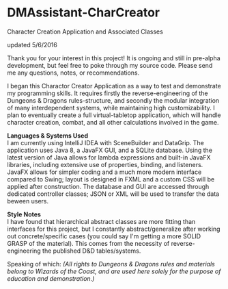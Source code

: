 # DMAssistant-CharCreator

Character Creation Application and Associated Classes

updated 5/6/2016

Thank you for your interest in this project! It is ongoing and still in pre-alpha development, but feel free to poke through my source code. Please send me any questions, notes, or recommendations.

I began this Charactor Creator Application as a way to test and demonstrate my programming skills. It requires firstly the reverse-engineering of the Dungeons & Dragons rules-structure, and secondly the modular integration of many interdependent systems, while maintaining high customizability. I plan to eventually create a full virtual-tabletop application, which will handle character creation, combat, and all other calculations involved in the game.

**Languages & Systems Used**  
 I am currently using IntelliJ IDEA with SceneBuilder and DataGrip. The application uses Java 8, a JavaFX GUI, and a SQLite database. Using the latest version of Java allows for lambda expressions and built-in JavaFX libraries, including extensive use of properties, binding, and listeners. JavaFX allows for simpler coding and a much more modern interface compared to Swing; layout is designed in FXML and a custom CSS will be applied after construction. The database and GUI are accessed through dedicated controller classes; JSON or XML will be used to transfer the data beween users.

**Style Notes**  
I have found that hierarchical abstract classes are more fitting than interfaces for this project, but I constantly abstract/generalize after working out concrete/specific cases (you could say I'm getting a more SOLID GRASP of the material). This comes from the necessity of reverse-engineering the published D&D tables/systems.


Speaking of which:
*(All rights to Dungeons & Dragons rules and materials belong to Wizards of the Coast, and are used here solely for the purpose of education and demonstration.)*
